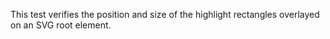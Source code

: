 This test verifies the position and size of the highlight rectangles overlayed on an SVG root element.
